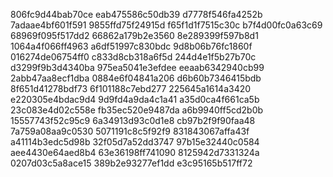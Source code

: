 806fc9d44bab70ce
eab475586c50db39
d7778f546fa4252b
7adaae4bf601f591
9855ffd75f24915d
f65f1d1f7515c30c
b7f4d00fc0a63c69
68969f095f517dd2
66862a179b2e3560
8e289399f597b8d1
1064a4f066ff4963
a6df51997c830bdc
9d8b06b76fc1860f
016274de06754ff0
c833d8cb318a6f5d
244d4e1f5b27b70c
d3299f9b3d4340ba
975ea5041e3efdee
eeaab6342940cb99
2abb47aa8ecf1dba
0884e6f04841a206
d6b60b7346415bdb
8f651d41278bdf73
6f101188c7ebd277
225645a1614a3420
e220305e4bdac9d4
9d9fd4a9da4c1a41
a35d0ca4f661ca5b
23c083e4d02c558e
fb35ec520e9487da
a6b9940ff5cd2b0b
15557743f52c95c9
6a34913d93c0d1e8
cb97b2f9f90faa48
7a759a08aa9c0530
5071191c8c5f92f9
831843067affa43f
a41114b3edc5d98b
32f05d7a52dd3747
97b15e32440c0584
aee4430e64aed8b4
63e36198ff741090
8125942d7331324a
0207d03c5a8ace15
389b2e93277ef1dd
e3c95165b517ff72

